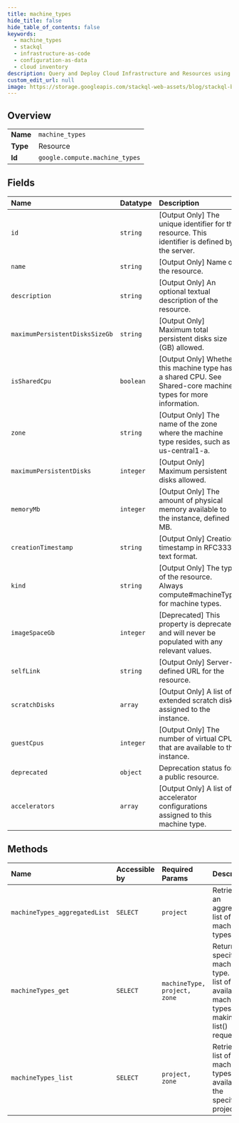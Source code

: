 ```yaml
---
title: machine_types
hide_title: false
hide_table_of_contents: false
keywords:
  - machine_types
  - stackql
  - infrastructure-as-code
  - configuration-as-data
  - cloud inventory
description: Query and Deploy Cloud Infrastructure and Resources using SQL
custom_edit_url: null
image: https://storage.googleapis.com/stackql-web-assets/blog/stackql-blog-post-featured-image.png
---
```

  
    

## Overview
<table><tbody>
<tr><td><b>Name</b></td><td><code>machine_types</code></td></tr>
<tr><td><b>Type</b></td><td>Resource</td></tr>
<tr><td><b>Id</b></td><td><code>google.compute.machine_types</code></td></tr>
</tbody></table>

## Fields
| Name | Datatype | Description |
|:-----|:---------|:------------|
| `id` | `string` | [Output Only] The unique identifier for the resource. This identifier is defined by the server. |
| `name` | `string` | [Output Only] Name of the resource. |
| `description` | `string` | [Output Only] An optional textual description of the resource. |
| `maximumPersistentDisksSizeGb` | `string` | [Output Only] Maximum total persistent disks size (GB) allowed. |
| `isSharedCpu` | `boolean` | [Output Only] Whether this machine type has a shared CPU. See Shared-core machine types for more information. |
| `zone` | `string` | [Output Only] The name of the zone where the machine type resides, such as us-central1-a. |
| `maximumPersistentDisks` | `integer` | [Output Only] Maximum persistent disks allowed. |
| `memoryMb` | `integer` | [Output Only] The amount of physical memory available to the instance, defined in MB. |
| `creationTimestamp` | `string` | [Output Only] Creation timestamp in RFC3339 text format. |
| `kind` | `string` | [Output Only] The type of the resource. Always compute#machineType for machine types. |
| `imageSpaceGb` | `integer` | [Deprecated] This property is deprecated and will never be populated with any relevant values. |
| `selfLink` | `string` | [Output Only] Server-defined URL for the resource. |
| `scratchDisks` | `array` | [Output Only] A list of extended scratch disks assigned to the instance. |
| `guestCpus` | `integer` | [Output Only] The number of virtual CPUs that are available to the instance. |
| `deprecated` | `object` | Deprecation status for a public resource. |
| `accelerators` | `array` | [Output Only] A list of accelerator configurations assigned to this machine type. |
## Methods
| Name | Accessible by | Required Params | Description |
|:-----|:--------------|:----------------|:------------|
| `machineTypes_aggregatedList` | `SELECT` | `project` | Retrieves an aggregated list of machine types. |
| `machineTypes_get` | `SELECT` | `machineType, project, zone` | Returns the specified machine type. Gets a list of available machine types by making a list() request. |
| `machineTypes_list` | `SELECT` | `project, zone` | Retrieves a list of machine types available to the specified project. |
